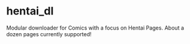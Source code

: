 # hentai_dl
Modular downloader for Comics with a focus on Hentai Pages. About a dozen pages currently supported!
